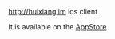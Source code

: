 http://huixiang.im ios client

It is available on the [AppStore](https://itunes.apple.com/cn/app/hui-xiang/id669860898?ls=1&mt=8)
